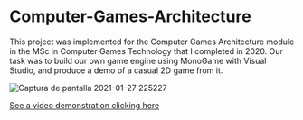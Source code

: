 # Computer-Games-Architecture
This project was implemented for the Computer Games Architecture module in the MSc in Computer Games Technology that I completed in 2020. Our task was to build our own game engine using MonoGame with Visual Studio, and produce a demo of a casual 2D game from it.

![Captura de pantalla 2021-01-27 225227](https://user-images.githubusercontent.com/113347414/211168394-47f25ca4-1819-4a27-9f8d-7303b003aa72.png)

[See a video demonstration clicking here](https://youtu.be/cNMMWl-FAWU)
